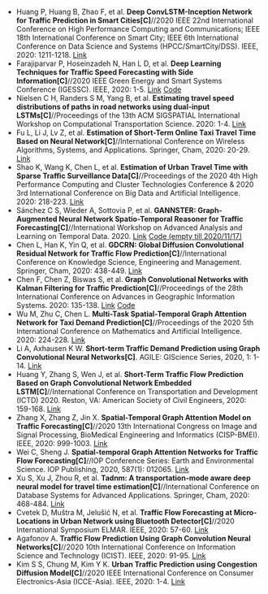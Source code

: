 * Huang P, Huang B, Zhao F, et al. <b>Deep ConvLSTM-Inception Network for Traffic Prediction in Smart Cities[C]</b>//2020 IEEE 22nd International Conference on High Performance Computing and Communications; IEEE 18th International Conference on Smart City; IEEE 6th International Conference on Data Science and Systems (HPCC/SmartCity/DSS). IEEE, 2020: 1211-1218. [Link](https://ieeexplore.ieee.org/abstract/document/9407933/)
* Farajiparvar P, Hoseinzadeh N, Han L D, et al. <b>Deep Learning Techniques for Traffic Speed Forecasting with Side Information[C]</b>//2020 IEEE Green Energy and Smart Systems Conference (IGESSC). IEEE, 2020: 1-5. [Link](https://ieeexplore.ieee.org/abstract/document/9285132/) [Code](https://github.com/parinazfa/Traffic-Speed-Prediction-with-WaveNet-Model)
* Nielsen C H, Randers S M, Yang B, et al. <b>Estimating travel speed distributions of paths in road networks using dual-input LSTMs[C]</b>//Proceedings of the 13th ACM SIGSPATIAL International Workshop on Computational Transportation Science. 2020: 1-4. [Link](https://dl.acm.org/doi/abs/10.1145/3423457.3429364)
* Fu L, Li J, Lv Z, et al. <b>Estimation of Short-Term Online Taxi Travel Time Based on Neural Network[C]</b>//International Conference on Wireless Algorithms, Systems, and Applications. Springer, Cham, 2020: 20-29. [Link](https://link.springer.com/chapter/10.1007/978-3-030-59019-2_3)
* Shao K, Wang K, Chen L, et al. <b>Estimation of Urban Travel Time with Sparse Traffic Surveillance Data[C]</b>//Proceedings of the 2020 4th High Performance Computing and Cluster Technologies Conference & 2020 3rd International Conference on Big Data and Artificial Intelligence. 2020: 218-223. [Link](https://dl.acm.org/doi/abs/10.1145/3409501.3409539)
* Sánchez C S, Wieder A, Sottovia P, et al. <b>GANNSTER: Graph-Augmented Neural Network Spatio-Temporal Reasoner for Traffic Forecasting[C]</b>//International Workshop on Advanced Analysis and Learning on Temporal Data. 2020. [Link](https://project.inria.fr/aaltd20/files/2020/08/AALTD_20_paper_Sanchez.pdf) [Code (empty till 2020/11/17)](https://github.com/csalort/GANNSTER)
* Chen L, Han K, Yin Q, et al. <b>GDCRN: Global Diffusion Convolutional Residual Network for Traffic Flow Prediction[C]</b>//International Conference on Knowledge Science, Engineering and Management. Springer, Cham, 2020: 438-449. [Link](https://link.springer.com/chapter/10.1007/978-3-030-55393-7_39)
* Chen F, Chen Z, Biswas S, et al. <b>Graph Convolutional Networks with Kalman Filtering for Traffic Prediction[C]</b>//Proceedings of the 28th International Conference on Advances in Geographic Information Systems. 2020: 135-138. [Link](https://dl.acm.org/doi/abs/10.1145/3397536.3422257) [Code](https://github.com/Fanglanc/DKFN)
* Wu M, Zhu C, Chen L. <b>Multi-Task Spatial-Temporal Graph Attention Network for Taxi Demand Prediction[C]</b>//Proceedings of the 2020 5th International Conference on Mathematics and Artificial Intelligence. 2020: 224-228. [Link](https://dl.acm.org/doi/abs/10.1145/3395260.3395266)
* Li A, Axhausen K W. <b>Short-term Traffic Demand Prediction using Graph Convolutional Neural Networks[C]</b>. AGILE: GIScience Series, 2020, 1: 1-14. [Link](https://agile-giss.copernicus.org/articles/1/12/2020/agile-giss-1-12-2020.html)
* Huang Y, Zhang S, Wen J, et al. <b>Short-Term Traffic Flow Prediction Based on Graph Convolutional Network Embedded LSTM[C]</b>//International Conference on Transportation and Development (ICTD) 2020. Reston, VA: American Society of Civil Engineers, 2020: 159-168. [Link](https://ascelibrary.org/doi/abs/10.1061/9780784483152.014)
* Zhang X, Zhang Z, Jin X. <b>Spatial-Temporal Graph Attention Model on Traffic Forecasting[C]</b>//2020 13th International Congress on Image and Signal Processing, BioMedical Engineering and Informatics (CISP-BMEI). IEEE, 2020: 999-1003. [Link](https://ieeexplore.ieee.org/abstract/document/9263680)
* Wei C, Sheng J. <b>Spatial-temporal Graph Attention Networks for Traffic Flow Forecasting[C]</b>//IOP Conference Series: Earth and Environmental Science. IOP Publishing, 2020, 587(1): 012065. [Link](https://iopscience.iop.org/article/10.1088/1755-1315/587/1/012065/meta)
* Xu S, Xu J, Zhou R, et al. <b>Tadnm: A transportation-mode aware deep neural model for travel time estimation[C]</b>//International Conference on Database Systems for Advanced Applications. Springer, Cham, 2020: 468-484. [Link](https://link.springer.com/chapter/10.1007/978-3-030-59410-7_32)
* Cvetek D, Muštra M, Jelušić N, et al. <b>Traffic Flow Forecasting at Micro-Locations in Urban Network using Bluetooth Detector[C]</b>//2020 International Symposium ELMAR. IEEE, 2020: 57-60. [Link](https://ieeexplore.ieee.org/abstract/document/9219023/)
* Agafonov A. <b>Traffic Flow Prediction Using Graph Convolution Neural Networks[C]</b>//2020 10th International Conference on Information Science and Technology (ICIST). IEEE, 2020: 91-95. [Link](https://ieeexplore.ieee.org/abstract/document/9201971)
* Kim S S, Chung M, Kim Y K. <b>Urban Traffic Prediction using Congestion Diffusion Model[C]</b>//2020 IEEE International Conference on Consumer Electronics-Asia (ICCE-Asia). IEEE, 2020: 1-4. [Link](https://ieeexplore.ieee.org/abstract/document/9276823/)

